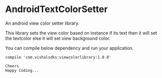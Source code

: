 # AndroidTextColorSetter
An android view color setter library.

This library sets the view color based on instance if its text then it will set the textcolor else it will set view background color.

You can compile below dependency and run your application.

    compile 'com.vishalsdks:viewcolorlibrary:1.0.0'
    
    Cheers 
    Happy Coding...
